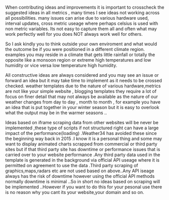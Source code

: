When contributing ideas and improvements it is important to crosscheck the suggested ideas in all metrics , many times I see ideas
not working across all possibilities. many issues can arise due to various hardware used, interval updates, cross metric useage where
perhaps celsius is used with non metric variables. Its not easy to capture them all and often what may work perfectly well for you
does NOT always work well for others.

So I ask kindly you to think outside your own enviroment and what would the outcome be if you
were positioned in a different climate region. examples you may reside in a climate that gets little rainfall or totally the opposite like a monsoon region or extreme high temperatures and low humidity or vice versa low temperature high humidity.

All constructive ideas are always considered and you may see an issue or forward an idea but it may take time to implement as it needs to be crossed checked. weather templates due to the nature of various hardware,metrics are not like your simple website , blogging templates they require a lot of focus on finer detail that may not always be available as the nature of our weather changes from day to day , month to month , for example you have an idea that is put together in your winter season but it is easy to overlook what the output may be in the warmer seasons ..

Ideas based on iframe scraping data from other websites will be never be implemented ,these type of scripts if not structured right can have a large impact of the performance(loading) .Weather34 has avoided these since the beginning way back in 2015 .I know it is a personal thing and some may want to display animated charts scrapped from commercial or third party sites but if that third party site has downtime or performance issues that is carried over to your website performance .Any third party data used in the template is generated in the background via official API useage where it is permitted on agreement to use the
data .Third party scraping of graphics,maps,radars etc are not used based on above..Any API iseage always has the risk of downtime however using the official API methods normally downtime is minimal ..So in short no ideas based on scraping will be
implemented ..However if you want to do this for your pesonal use there is no reason why you cant its your website,your domain and so on.



